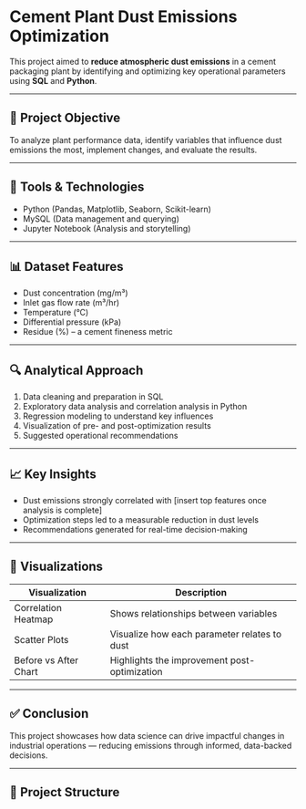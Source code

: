 # Cement Plant Dust Emissions Optimization

This project aimed to **reduce atmospheric dust emissions** in a cement packaging plant by identifying and optimizing key operational parameters using **SQL** and **Python**.

---

## 🚀 Project Objective

To analyze plant performance data, identify variables that influence dust emissions the most, implement changes, and evaluate the results.

---

## 🧠 Tools & Technologies

- Python (Pandas, Matplotlib, Seaborn, Scikit-learn)
- MySQL (Data management and querying)
- Jupyter Notebook (Analysis and storytelling)

---

## 📊 Dataset Features

- Dust concentration (mg/m³)
- Inlet gas flow rate (m³/hr)
- Temperature (°C)
- Differential pressure (kPa)
- Residue (%) – a cement fineness metric

---

## 🔍 Analytical Approach

1. Data cleaning and preparation in SQL
2. Exploratory data analysis and correlation analysis in Python
3. Regression modeling to understand key influences
4. Visualization of pre- and post-optimization results
5. Suggested operational recommendations

---

## 📈 Key Insights

- Dust emissions strongly correlated with [insert top features once analysis is complete]
- Optimization steps led to a measurable reduction in dust levels
- Recommendations generated for real-time decision-making

---

## 📌 Visualizations

| Visualization | Description |
|---------------|-------------|
| Correlation Heatmap | Shows relationships between variables |
| Scatter Plots | Visualize how each parameter relates to dust |
| Before vs After Chart | Highlights the improvement post-optimization |

---

## ✅ Conclusion

This project showcases how data science can drive impactful changes in industrial operations — reducing emissions through informed, data-backed decisions.

---

## 📂 Project Structure


